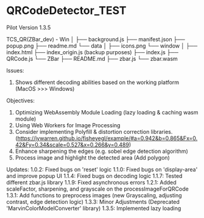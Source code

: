 # QRCodeDetector_TEST
Pilot Version 1.3.5

TCS_QR(ZBar_dev) - Win
│
├── background.js
├── manifest.json
├── popup.png
├── readme.md
└── data
    │
    ├── icons.png
    └── window
        │
        ├── index.html
        ├── index_origin.js (backup purposes)
        ├── index.js
        ├── QRCode.js
        └── ZBar
            ├── README.md
            ├── zbar.js
            └── zbar.wasm


Issues:
1. Shows different decoding abilities based on the working platform (MacOS >>> Windows)

Objectives:
1. Optimizing WebAssembly Module Loading (lazy loading & caching wasm module)
2. Using Web Workers for Image Processing
3. Consider implementing Polyfill & distortion correction libraries. (https://jywarren.github.io/fisheyegl/example/#a=0.942&b=0.865&Fx=0.42&Fy=0.34&scale=0.527&x=0.266&y=0.489)
4. Enhance sharpening the edges (e.g. sobel edge detection algorithm)
5. Process image and highlight the detected area (Add polygon)

Updates:
1.0.2: Fixed bugs on 'reset' logic
1.1.0: Fixed bugs on 'display-area' and improve popup UI
1.1.4: Fixed bugs on decoding logic
1.1.7: Tested different zbar.js library
1.1.9: Fixed asynchronous errors
1.2.1: Added scaleFactor, sharpening, and grayscale on the processImageForQRCode
1.3.1: Add functions to preprocess images (new Grayscaling, adjusting contrast, edge detection logic)
1.3.3: Minor Adjustments (Deprecated 'MarvinColorModelConverter' library)
1.3.5: Implemented lazy loading 